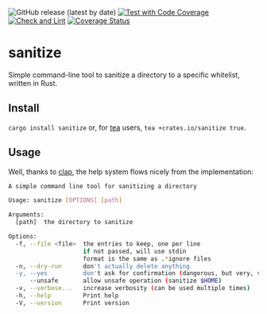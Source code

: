 ![GitHub release (latest by date)](https://img.shields.io/github/v/release/jhheider/sanitize)
[![Test with Code Coverage](https://github.com/jhheider/sanitize/actions/workflows/test.yml/badge.svg)](https://github.com/jhheider/sanitize/actions/workflows/test.yml)
[![Check and Lint](https://github.com/jhheider/sanitize/actions/workflows/check-and-lint.yaml/badge.svg)](https://github.com/jhheider/sanitize/actions/workflows/check-and-lint.yaml)
[![Coverage Status](https://coveralls.io/repos/github/jhheider/sanitize/badge.svg?branch=main)](https://coveralls.io/github/jhheider/sanitize?branch=main)

# sanitize

Simple command-line tool to sanitize a directory to a specific whitelist,
written in Rust.

## Install

`cargo install sanitize` or, for [tea](https://tea.xyz) users,
`tea +crates.io/sanitize true`.

## Usage

Well, thanks to [clap](https://github.com/clap-rs/clap), the help system flows
nicely from the implementation:

```sh
A simple command line tool for sanitizing a directory

Usage: sanitize [OPTIONS] [path]

Arguments:
  [path]  the directory to sanitize

Options:
  -f, --file <file>  the entries to keep, one per line
                     if not passed, will use stdin
                     format is the same as .*ignore files
  -n, --dry-run      don't actually delete anything
  -y, --yes          don't ask for confirmation (dangerous, but very, very useful)
      --unsafe       allow unsafe operation (sanitize $HOME)
  -v, --verbose...   increase verbosity (can be used multiple times)
  -h, --help         Print help
  -V, --version      Print version
```
